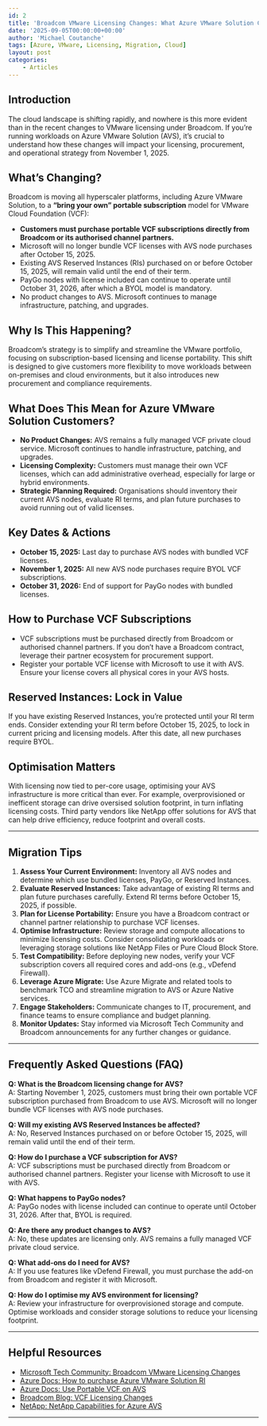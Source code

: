 ```yaml
---
id: 2
title: 'Broadcom VMware Licensing Changes: What Azure VMware Solution Customers Need to Know'
date: '2025-09-05T00:00:00+00:00'
author: 'Michael Coutanche'
tags: [Azure, VMware, Licensing, Migration, Cloud]
layout: post
categories:
    - Articles
---
```


## Introduction

The cloud landscape is shifting rapidly, and nowhere is this more evident than in the recent changes to VMware licensing under Broadcom. If you’re running workloads on Azure VMware Solution (AVS), it’s crucial to understand how these changes will impact your licensing, procurement, and operational strategy from November 1, 2025.

## What’s Changing?

Broadcom is moving all hyperscaler platforms, including Azure VMware Solution, to a **“bring your own” portable subscription** model for VMware Cloud Foundation (VCF):

- **Customers must purchase portable VCF subscriptions directly from Broadcom or its authorised channel partners.**
- Microsoft will no longer bundle VCF licenses with AVS node purchases after October 15, 2025.
- Existing AVS Reserved Instances (RIs) purchased on or before October 15, 2025, will remain valid until the end of their term.
- PayGo nodes with license included can continue to operate until October 31, 2026, after which a BYOL model is mandatory.
- No product changes to AVS. Microsoft continues to manage infrastructure, patching, and upgrades.

## Why Is This Happening?

Broadcom’s strategy is to simplify and streamline the VMware portfolio, focusing on subscription-based licensing and license portability. This shift is designed to give customers more flexibility to move workloads between on-premises and cloud environments, but it also introduces new procurement and compliance requirements.

## What Does This Mean for Azure VMware Solution Customers?

- **No Product Changes:** AVS remains a fully managed VCF private cloud service. Microsoft continues to handle infrastructure, patching, and upgrades.
- **Licensing Complexity:** Customers must manage their own VCF licenses, which can add administrative overhead, especially for large or hybrid environments.
- **Strategic Planning Required:** Organisations should inventory their current AVS nodes, evaluate RI terms, and plan future purchases to avoid running out of valid licenses.

## Key Dates & Actions

- **October 15, 2025:** Last day to purchase AVS nodes with bundled VCF licenses.
- **November 1, 2025:** All new AVS node purchases require BYOL VCF subscriptions.
- **October 31, 2026:** End of support for PayGo nodes with bundled licenses.

## How to Purchase VCF Subscriptions

- VCF subscriptions must be purchased directly from Broadcom or authorised channel partners. If you don’t have a Broadcom contract, leverage their partner ecosystem for procurement support.
- Register your portable VCF license with Microsoft to use it with AVS. Ensure your license covers all physical cores in your AVS hosts.

## Reserved Instances: Lock in Value

If you have existing Reserved Instances, you’re protected until your RI term ends. Consider extending your RI term before October 15, 2025, to lock in current pricing and licensing models. After this date, all new purchases require BYOL.

## Optimisation Matters

With licensing now tied to per-core usage, optimising your AVS infrastructure is more critical than ever. For example, overprovisioned or inefficent storage can drive oversised solution footprint, in turn inflating licensing costs. Third party vendors like NetApp offer solutions for AVS that can help drive efficiency, reduce footprint and overall costs.

---

## Migration Tips

1. **Assess Your Current Environment:** Inventory all AVS nodes and determine which use bundled licenses, PayGo, or Reserved Instances.
2. **Evaluate Reserved Instances:** Take advantage of existing RI terms and plan future purchases carefully. Extend RI terms before October 15, 2025, if possible.
3. **Plan for License Portability:** Ensure you have a Broadcom contract or channel partner relationship to purchase VCF licenses.
4. **Optimise Infrastructure:** Review storage and compute allocations to minimize licensing costs. Consider consolidating workloads or leveraging storage solutions like NetApp Files or Pure Cloud Block Store.
5. **Test Compatibility:** Before deploying new nodes, verify your VCF subscription covers all required cores and add-ons (e.g., vDefend Firewall).
6. **Leverage Azure Migrate:** Use Azure Migrate and related tools to benchmark TCO and streamline migration to AVS or Azure Native services.
7. **Engage Stakeholders:** Communicate changes to IT, procurement, and finance teams to ensure compliance and budget planning.
8. **Monitor Updates:** Stay informed via Microsoft Tech Community and Broadcom announcements for any further changes or guidance.

---

## Frequently Asked Questions (FAQ)

**Q: What is the Broadcom licensing change for AVS?**  
A: Starting November 1, 2025, customers must bring their own portable VCF subscription purchased from Broadcom to use AVS. Microsoft will no longer bundle VCF licenses with AVS node purchases.

**Q: Will my existing AVS Reserved Instances be affected?**  
A: No, Reserved Instances purchased on or before October 15, 2025, will remain valid until the end of their term.

**Q: How do I purchase a VCF subscription for AVS?**  
A: VCF subscriptions must be purchased directly from Broadcom or authorised channel partners. Register your license with Microsoft to use it with AVS.

**Q: What happens to PayGo nodes?**  
A: PayGo nodes with license included can continue to operate until October 31, 2026. After that, BYOL is required.

**Q: Are there any product changes to AVS?**  
A: No, these updates are licensing only. AVS remains a fully managed VCF private cloud service.

**Q: What add-ons do I need for AVS?**  
A: If you use features like vDefend Firewall, you must purchase the add-on from Broadcom and register it with Microsoft.

**Q: How do I optimise my AVS environment for licensing?**  
A: Review your infrastructure for overprovisioned storage and compute. Optimise workloads and consider storage solutions to reduce your licensing footprint.

---

## Helpful Resources

- [Microsoft Tech Community: Broadcom VMware Licensing Changes](https://techcommunity.microsoft.com/blog/azuremigrationblog/broadcom-vmware-licensing-changes-what-azure-vmware-solution-customers-need-to-k/4448784)
- [Azure Docs: How to purchase Azure VMware Solution RI](https://learn.microsoft.com/en-us/azure/azure-vmware/reserved-instance)
- [Azure Docs: Use Portable VCF on AVS](https://learn.microsoft.com/en-us/azure/azure-vmware/vmware-cloud-foundations-license-portability)
- [Broadcom Blog: VCF Licensing Changes](https://blogs.vmware.com/cloud-foundation/2025/08/29/vmware-cloud-foundation-cloud-on-your-terms/)
- [NetApp: NetApp Capabilities for Azure AVS](https://docs.netapp.com/us-en/netapp-solutions-cloud/vmware/vmw-azure-avs-overview.html#config)

---
